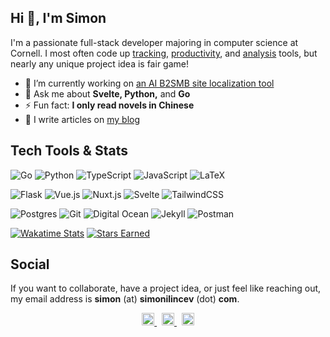 ## Hi 👋, I'm Simon

I'm a passionate full-stack developer majoring in computer science at Cornell. I most often code up [tracking](https://lingotrack.com), [productivity](https://github.com/Destaq/life-calendar), and [analysis](https://github.com/Destaq/language-statistics) tools, but nearly any unique project idea is fair game!

- 🔭  I’m currently working on [an AI B2SMB site localization tool](https://locadapt.com)
- 💬  Ask me about **Svelte, Python,** and **Go**
- ⚡  Fun fact: **I only read novels in Chinese**
- 📝  I write articles on [my blog](https://simonilincev.com/blog/)

## Tech Tools & Stats

![Go](https://img.shields.io/badge/go-%2300ADD8.svg?style=for-the-badge&logo=go&logoColor=white)
![Python](https://img.shields.io/badge/python-%2314354C.svg?style=for-the-badge&logo=python&logoColor=white)
![TypeScript](https://img.shields.io/badge/TypeScript-007ACC?style=for-the-badge&logo=typescript&logoColor=white)
![JavaScript](https://img.shields.io/badge/javascript-%23323330.svg?style=for-the-badge&logo=javascript&logoColor=%23F7DF1E)
![LaTeX](https://img.shields.io/badge/latex-%23008080.svg?style=for-the-badge&logo=latex&logoColor=white)

![Flask](https://img.shields.io/badge/flask-%23000.svg?style=for-the-badge&logo=flask&logoColor=white)
![Vue.js](https://img.shields.io/badge/vuejs-%2335495e.svg?style=for-the-badge&logo=vuedotjs&logoColor=%234FC08D)
![Nuxt.js](https://img.shields.io/badge/Nuxt-black?style=for-the-badge&logo=nuxt.js&logoColor=white)
![Svelte](https://img.shields.io/badge/svelte-%23f1413d.svg?style=for-the-badge&logo=svelte&logoColor=white)
![TailwindCSS](https://img.shields.io/badge/tailwindcss-%2338B2AC.svg?style=for-the-badge&logo=tailwind-css&logoColor=white)

![Postgres](https://img.shields.io/badge/postgres-%23316192.svg?style=for-the-badge&logo=postgresql&logoColor=white)
![Git](https://img.shields.io/badge/git-%23F05033.svg?style=for-the-badge&logo=git&logoColor=white)
![Digital Ocean](https://img.shields.io/badge/Digital_Ocean-0080FF?style=for-the-badge&logo=DigitalOcean&logoColor=white)
![Jekyll](https://img.shields.io/static/v1?style=for-the-badge&message=Jekyll&color=CC0000&logo=Jekyll&logoColor=FFFFFF&label=)
![Postman](https://img.shields.io/badge/Postman-FF6C37?style=for-the-badge&logo=postman&logoColor=white)

[![Wakatime Stats](https://wakatime.com/badge/user/86d68e60-3404-43cd-94b6-e82de814439f.svg?style=for-the-badge)](https://wakatime.com/@86d68e60-3404-43cd-94b6-e82de814439f)
[![Stars Earned](https://img.shields.io/github/stars/Destaq?affiliations=OWNER%2CCOLLABORATOR&label=STARS%20EARNED&style=for-the-badge)](https://img.shields.io/github/stars/Destaq?affiliations=OWNER%2CCOLLABORATOR&label=STARS%20EARNED&style=for-the-badge)

<!--- <p align="left"> <img src="https://github-readme-stats.vercel.app/api?username=destaq&show_icons=true&count_private=true&hide_title=true" /> </p> --->

## Social

If you want to collaborate, have a project idea, or just feel like reaching out, my email address is **simon** (at) **simonilincev** (dot) **com**.
<p align="center">
    <a href="https://stackoverflow.com/users/12876940/destaq?tab=profile">
    <picture>
      <source media="(prefers-color-scheme: light)" srcset=
              "https://cdn.jsdelivr.net/npm/simple-icons@3.0.1/icons/stackoverflow.svg" height="20" width="20">
      <source media="(prefers-color-scheme: dark)" srcset=
              "https://raw.githubusercontent.com/Destaq/destaq.github.io/master/assets/images/other/stackoverflow-light.png" height="20" width="20">
      <img alt="Shows a black logo in light color mode and a white one in dark color mode.">
      </picture>
    </a>
    &nbsp;
    <a href="mailto:simon@simonilincev.com">
  <picture>
        <source media="(prefers-color-scheme: light)" srcset=
              "https://cdn.jsdelivr.net/npm/simple-icons@3.0.1/icons/gmail.svg" height="20" width="20">
      <source media="(prefers-color-scheme: dark)" srcset=
              "https://raw.githubusercontent.com/Destaq/destaq.github.io/master/assets/images/other/gmail-light.png" height="20" width="20">
      <img alt="Shows a black logo in light color mode and a white one in dark color mode.">
    </picture>
    </a>
    &nbsp;
    <a href="https://cdn.jsdelivr.net/npm/simple-icons@3.13.0/icons/linkedin.svg">
  <picture>
          <source media="(prefers-color-scheme: light)" srcset=
              "https://cdn.jsdelivr.net/npm/simple-icons@3.13.0/icons/linkedin.svg" height="20" width="20">
      <source media="(prefers-color-scheme: dark)" srcset=
              "https://user-images.githubusercontent.com/61620873/234853343-227dc04a-b43c-41e6-af7a-89a498539393.png" height="20" width="20">
      <img alt="Shows a black logo in light color mode and a white one in dark color mode.">
    </picture>
    </a>
</p>
